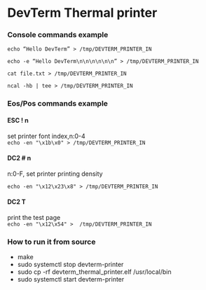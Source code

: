# DevTerm Thermal printer 

### Console commands example


`echo “Hello DevTerm” > /tmp/DEVTERM_PRINTER_IN`

`echo -e “Hello DevTerm\n\n\n\n\n\n” > /tmp/DEVTERM_PRINTER_IN`

`cat file.txt > /tmp/DEVTERM_PRINTER_IN`

`ncal -hb | tee > /tmp/DEVTERM_PRINTER_IN`

### Eos/Pos commands example


#### ESC ! n  
set printer font index,n:0-4  
`echo -en "\x1b\x0" > /tmp/DEVTERM_PRINTER_IN`


#### DC2 # n   
n:0-F, set printer printing density 

`echo -en "\x12\x23\x8" > /tmp/DEVTERM_PRINTER_IN`

#### DC2 T  
print the test page  
`echo -en "\x12\x54" >  /tmp/DEVTERM_PRINTER_IN`


### How to run it from source

* make  
* sudo systemctl stop devterm-printer   
* sudo cp -rf devterm_thermal_printer.elf /usr/local/bin  
* sudo systemctl start devterm-printer  
